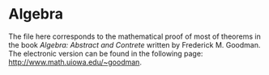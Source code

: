 # Algebra

The file here corresponds to the mathematical proof of most of theorems in the book *Algebra: Abstract and Contrete* written by Frederick M. Goodman. The electronic version can be found in the following page: http://www.math.uiowa.edu/~goodman.
